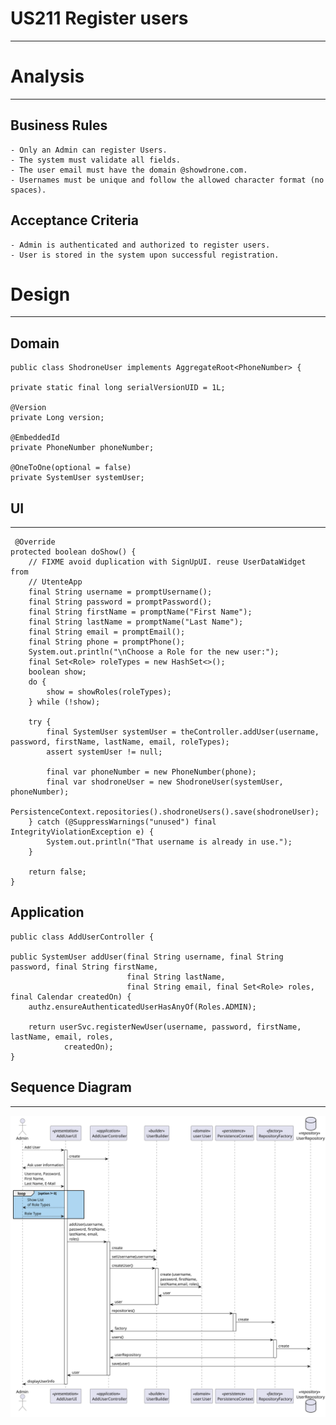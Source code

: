 US211 Register users
==============================
---
# Analysis

---

## Business Rules


    - Only an Admin can register Users.
    - The system must validate all fields.
    - The user email must have the domain @showdrone.com.
    - Usernames must be unique and follow the allowed character format (no spaces).

## Acceptance Criteria

    - Admin is authenticated and authorized to register users.
    - User is stored in the system upon successful registration.

# Design

---

## Domain
 
    public class ShodroneUser implements AggregateRoot<PhoneNumber> {

    private static final long serialVersionUID = 1L;

    @Version
    private Long version;

    @EmbeddedId
    private PhoneNumber phoneNumber;

    @OneToOne(optional = false)
    private SystemUser systemUser;




## UI 

---

     @Override
    protected boolean doShow() {
        // FIXME avoid duplication with SignUpUI. reuse UserDataWidget from
        // UtenteApp
        final String username = promptUsername();
        final String password = promptPassword();
        final String firstName = promptName("First Name");
        final String lastName = promptName("Last Name");
        final String email = promptEmail();
        final String phone = promptPhone();
        System.out.println("\nChoose a Role for the new user:");
        final Set<Role> roleTypes = new HashSet<>();
        boolean show;
        do {
            show = showRoles(roleTypes);
        } while (!show);

        try {
            final SystemUser systemUser = theController.addUser(username, password, firstName, lastName, email, roleTypes);
            assert systemUser != null;

            final var phoneNumber = new PhoneNumber(phone);
            final var shodroneUser = new ShodroneUser(systemUser, phoneNumber);
            PersistenceContext.repositories().shodroneUsers().save(shodroneUser);
        } catch (@SuppressWarnings("unused") final IntegrityViolationException e) {
            System.out.println("That username is already in use.");
        }

        return false;
    }

## Application

    public class AddUserController {

    public SystemUser addUser(final String username, final String password, final String firstName,
                              final String lastName,
                              final String email, final Set<Role> roles, final Calendar createdOn) {
        authz.ensureAuthenticatedUserHasAnyOf(Roles.ADMIN);

        return userSvc.registerNewUser(username, password, firstName, lastName, email, roles,
                createdOn);
    }


## Sequence Diagram

---


![diagram](us_211.svg)